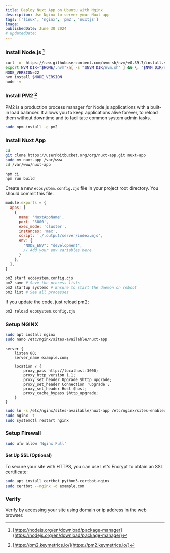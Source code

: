 ```yaml
---
title: Deploy Nuxt App on Ubuntu with Nginx
description: Use Nginx to server your Nuxt app
tags: ['linux', 'nginx', 'pm2', 'nuxtjs']
image:
publishedDate: June 30 2024
# updatedDate:
---
```


### Install Node.js [^1]

[^1]: [https://nodejs.org/en/download/package-manager](https://nodejs.org/en/download/package-manager)

```bash
curl -o- https://raw.githubusercontent.com/nvm-sh/nvm/v0.39.7/install.sh | bash
export NVM_DIR="$HOME/.nvm"\n[ -s "$NVM_DIR/nvm.sh" ] && \. "$NVM_DIR/nvm.sh"
NODE_VERSION=22
nvm install $NODE_VERSION
node -v
```

### Install PM2 [^2]

[^2]: [https://pm2.keymetrics.io/](https://pm2.keymetrics.io/)

PM2 is a production process manager for Node.js applications with a built-in load balancer. It allows you to keep applications alive forever, to reload them without downtime and to facilitate common system admin tasks.

```bash
sudo npm install -g pm2
```

### Install Nuxt App

```bash
cd
git clone https://user@bitbucket.org/org/nuxt-app.git nuxt-app
sudo mv nuxt-app /var/www
cd /var/www/nuxt-app
```

```bash
npm ci
npm run build
```

Create a new `ecosystem.config.cjs` file in your project root directory. You should commit this file.

```js
module.exports = {
  apps: [
    {
      name: 'NuxtAppName',
      port: '3000',
      exec_mode: 'cluster',
      instances: 'max',
      script: './.output/server/index.mjs',
      env: {
        "NODE_ENV": "development",
        // Add your env variables here
      }
    },
  ],
}
```

```bash
pm2 start ecosystem.config.cjs
pm2 save # Save the process lists
pm2 startup systemd # Ensure to start the daemon on reboot
pm2 list # See all processes
```

If you update the code, just reload pm2;

```bash
pm2 reload ecosystem.config.cjs
```

### Setup NGINX

```bash
sudo apt install nginx
sudo nano /etc/nginx/sites-available/nuxt-app
```

```nginx
server {
    listen 80;
    server_name example.com;

    location / {
        proxy_pass http://localhost:3000;
        proxy_http_version 1.1;
        proxy_set_header Upgrade $http_upgrade;
        proxy_set_header Connection 'upgrade';
        proxy_set_header Host $host;
        proxy_cache_bypass $http_upgrade;
    }
}
```

```bash
sudo ln -s /etc/nginx/sites-available/nuxt-app /etc/nginx/sites-enabled/
sudo nginx -t
sudo systemctl restart nginx
```

### Setup Firewall

```bash
sudo ufw allow 'Nginx Full'
```

#### Set Up SSL (Optional)

To secure your site with HTTPS, you can use Let's Encrypt to obtain an SSL certificate:

```bash
sudo apt install certbot python3-certbot-nginx
sudo certbot --nginx -d example.com
```

### Verify

Verify by accessing your site using domain or ip address in the web browser.
